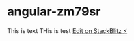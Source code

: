 # angular-zm79sr
This is text
THis is test 
[Edit on StackBlitz ⚡️](https://stackblitz.com/edit/angular-zm79sr)